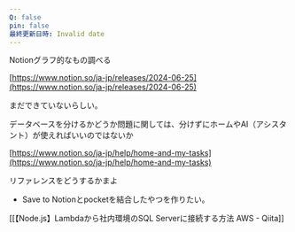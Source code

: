 ```yaml
---
Q: false
pin: false
最終更新日時: Invalid date
---
```

  

  

  

  

  

Notionグラフ的なもの調べる

[https://www.notion.so/ja-jp/releases/2024-06-25](https://www.notion.so/ja-jp/releases/2024-06-25)

まだできていないらしい。

  

  

データベースを分けるかどうか問題に関しては、分けずにホームやAI（アシスタント）が使えればいいのではないか

[https://www.notion.so/ja-jp/help/home-and-my-tasks](https://www.notion.so/ja-jp/help/home-and-my-tasks)

  

  

リファレンスをどうするかまよ

- Save to Notionとpocketを結合したやつを作りたい。

  

  

  

[[【Node.js】Lambdaから社内環境のSQL Serverに接続する方法 AWS - Qiita]]